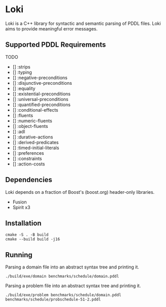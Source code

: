# Loki

Loki is a C++ library for syntactic and semantic parsing of PDDL files.
Loki aims to provide meaningful error messages.

## Supported PDDL Requirements

TODO

- [] :strips
- [] :typing
- [] :negative-preconditions
- [] :disjunctive-preconditions
- [] :equality
- [] :existential-preconditions
- [] :universal-preconditions
- [] :quantified-preconditions
- [] :conditional-effects
- [] :fluents
- [] :numeric-fluents
- [] :object-fluents
- [] :adl
- [] :durative-actions
- [] :derived-predicates
- [] :timed-initial-literals
- [] :preferences
- [] :constraints
- [] :action-costs


## Dependencies

Loki depends on a fraction of Boost's (boost.org) header-only libraries.

- Fusion
- Spirit x3


## Installation

```console
cmake -S . -B build
cmake --build build -j16
```


## Running

Parsing a domain file into an abstract syntax tree and printing it.

```console
./build/exe/domain benchmarks/schedule/domain.pddl
```

Parsing a problem file into an abstract syntax tree and printing it.

```console
./build/exe/problem benchmarks/schedule/domain.pddl benchmarks/schedule/probschedule-51-2.pddl
```
